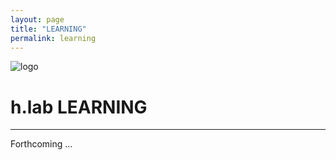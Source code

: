 ```yaml
---
layout: page
title: "LEARNING"
permalink: learning
---  
```


![logo](https://github.com/timothybeal/hlab/blob/master/hlab_logo.png)

# h.lab LEARNING #  

---

  
Forthcoming ...
